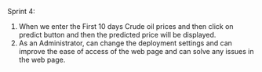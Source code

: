 Sprint 4:
1. When we enter the First 10 days Crude oil prices and then click on predict button and then the predicted price will be displayed.
2. As an Administrator, can change the deployment settings and can improve the ease of access of the web page and can solve any issues in the web page.
